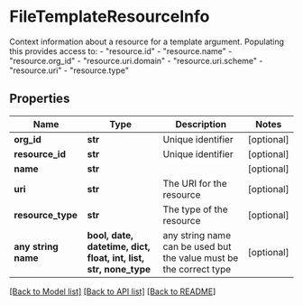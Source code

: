 # FileTemplateResourceInfo

Context information about a resource for a template argument. Populating this provides access to:   - \"resource.id\"  - \"resource.name\"  - \"resource.org_id\"  - \"resource.uri.domain\"  - \"resource.uri.scheme\"  - \"resource.uri\"  - \"resource.type\" 

## Properties
Name | Type | Description | Notes
------------ | ------------- | ------------- | -------------
**org_id** | **str** | Unique identifier | [optional] 
**resource_id** | **str** | Unique identifier | [optional] 
**name** | **str** |  | [optional] 
**uri** | **str** | The URI for the resource | [optional] 
**resource_type** | **str** | The type of the resource | [optional] 
**any string name** | **bool, date, datetime, dict, float, int, list, str, none_type** | any string name can be used but the value must be the correct type | [optional]

[[Back to Model list]](../README.md#documentation-for-models) [[Back to API list]](../README.md#documentation-for-api-endpoints) [[Back to README]](../README.md)


